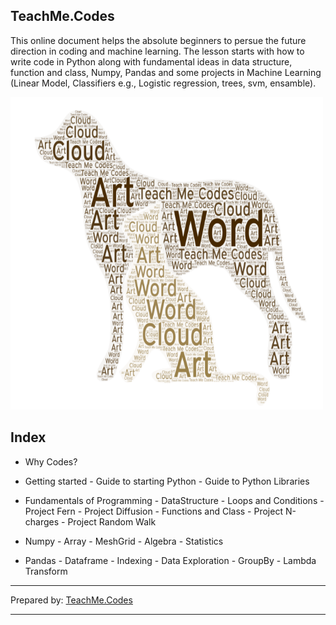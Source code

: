 

## TeachMe.Codes



This online document helps the absolute beginners to persue the future direction in coding and machine learning. The lesson starts with how to write code in Python along with fundamental ideas in data structure, function and class, Numpy, Pandas and some projects in Machine Learning (Linear Model, Classifiers e.g., Logistic regression, trees, svm, ensamble).


<img src = "img/teachme.png" width="500" height="500" /> 
        
## Index 

- Why Codes?

- Getting started
      - Guide to starting Python
      - Guide to Python Libraries

- Fundamentals of Programming
      - DataStructure
      - Loops and Conditions
      - Project Fern
      - Project Diffusion
      - Functions and Class
      - Project N-charges
      - Project Random Walk

- Numpy
      - Array
      - MeshGrid
      - Algebra
      - Statistics
      
      
- Pandas
      - Dataframe
      - Indexing
      - Data Exploration
      - GroupBy
      - Lambda Transform
      

-----------

Prepared by: [TeachMe.Codes](www.teachme.codes)

------
  